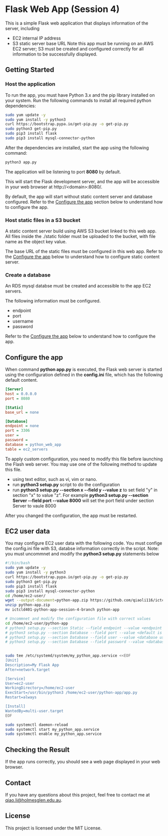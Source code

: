 # Flask Web App (Session 4)
This is a simple Flask web application that displays information of the server, including
 - EC2 internal IP address
 - S3 static server base URL
Note this app must be running on an AWS EC2 server; S3 must be created and configured correctly for all information to be successfully displayed.

## Getting Started

### Host the application
To run the app, you must have Python 3.x and the pip library installed on your system. Run the following commands to install all required python dependencies:

```bash
sudo yum update -y
sudo yum install -y python3
curl https://bootstrap.pypa.io/get-pip.py -o get-pip.py
sudo python3 get-pip.py
sudo pip3 install flask
sudo pip3 install mysql-connector-python
```

After the dependencies are installed, start the app using the following command:

```bash
python3 app.py
```
The application will be listening to port **8080** by default.

This will start the Flask development server, and the app will be accessible in your web browser at http://&lt;domain&gt;:8080/.

By default, the app will start without static content server and database configured. Refer to the [Configure the app](#configure-the-app) section below to understand how to configure the app.

### Host static files in a S3 bucket
A static content server build using AWS S3 bucket linked to this web app. All files inside the ./static folder must be uploaded to the bucket, with file name as the object key value.

The base URL of the static files must be configured in this web app. Refer to the [Configure the app](#configure-the-app) below to understand how to configure static content server.

### Create a database
An RDS mysql databse must be created and accessible to the app EC2 servers.

The following information must be configured.
 - endpoint
 - port
 - username
 - password

Refer to the [Configure the app](#configure-the-app) below to understand how to configure the app.

## Configure the app
When command **python app.py** is executed, the Flask web server is started using the configuration defined in the **config.ini** file, which has the following default content.
```ini
[Server]
host = 0.0.0.0
port = 8080

[Static]
base_url = none

[Database]
endpoint = none
port = 3306
user = 
password = 
database = python_web_app
table = ec2_servers
```
To apply custom configuration, you need to modify this file before launching the Flash web server. You may use one of the following method to update this file.
 - using text editor, such as vi, vim or nano.
 - run **python3 setup.py** script to do the configuration
 - run **python3 setup.py --section x --field y --value z** to set field "y" in section "x" to value "z". For example **python3 setup.py --section Server --field port --value 8000** will set the port field under section Server to vaule 8000

After you changed the configuration, the app must be restarted.

## EC2 user data
You may configure EC2 user data with the following code. You must confige the config.ini file with S3, databse information correctly in the script.
Note: you must uncommnet and modify the **python3 setup.py** statements below
```bash
#!/bin/bash
sudo yum update -y
sudo yum install -y python3
curl https://bootstrap.pypa.io/get-pip.py -o get-pip.py
sudo python3 get-pip.py
sudo pip3 install flask
sudo pip3 install mysql-connector-python
cd /home/ec2-user/
wget --output-document=python-app.zip https://github.com/qiaoli116/ictcld401-python-app/archive/refs/heads/session-4-branch.zip
unzip python-app.zip
mv ictcld401-python-app-session-4-branch python-app

# Uncommnet and modify the configuration file with correct values
cd /home/ec2-user/python-app
# python3 setup.py --section Static --field endpoint --value <endpoint string>
# python3 setup.py --section Database --field port --value <default is 3306>
# python3 setup.py --section Database --field user --value <database user name>
# python3 setup.py --section Database --field password --value <database password>
 

sudo tee /etc/systemd/system/my_python_app.service <<EOF
[Unit]
Description=My Flask App
After=network.target

[Service]
User=ec2-user
WorkingDirectory=/home/ec2-user
ExecStart=/usr/bin/python3 /home/ec2-user/python-app/app.py
Restart=always

[Install]
WantedBy=multi-user.target
EOF

sudo systemctl daemon-reload
sudo systemctl start my_python_app.service
sudo systemctl enable my_python_app.service
```

## Checking the Result
If the app runs correctly, you should see a web page displayed in your web browser.

## Contact
If you have any questions about this project, feel free to contact me at <qiao.li@holmesglen.edu.au>.

## License
This project is licensed under the MIT License.